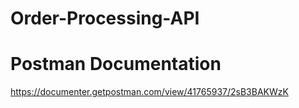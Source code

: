 # Order-Processing-API

# Postman Documentation
https://documenter.getpostman.com/view/41765937/2sB3BAKWzK